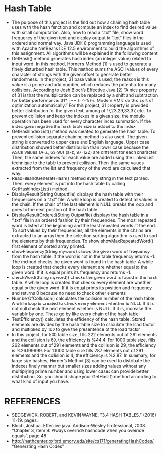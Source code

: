 # Hash Table
* The purpose of this project is the find out how a chaining hash table uses with the 
hash function and compute an index to find desired value with small computation. Also, how 
to read a “.txt” file, show word frequency of the given text and display output to “.txt” files in 
the ordered and normal way. Java JDK 8 programming language is used with Apache NetBeans 
IDE 12.5 environment to build the algorithms of this assignment. All algorithms will be 
explained in the following content
* GetHash() method generates hash index (an integer value) related to input word. In this 
method, Horner’s Method [1] is used to generate a finely disturbed hash table. This method 
sums the ASCII values of every character of strings with the given offset to generate better 
randomness. In the project, 31 base value is used, the reason is this value is a prime and odd
number, which reduces the potential for many collisions. According to Josh Bloch’s Effective 
Java [2] “A nice property of 31 is that the multiplication can be replaced by a shift and 
subtraction for better performance: 31* i == (i <<5)-i. Modern VM’s do this sort of
optimization automatically.” For this project, 31 property is provided better distribution for the 
given text, among of 17,23,29,33,37, etc. To prevent collision and keep the indexes in a given
size, the modulo operation has been used for every character index summation. If the index 
goes negative the hash table size is added to the index.
* GetHashIndexList() method was created to generate the hash table. To prevent collision 
separate chaining method is also used. The given string is converted to upper case and English 
language. Upper case distribution showed better distribution than lower case because the ASCII 
values (A-Z, 65-90) (a-z, 97-122) are different for each character. Then, the same indexes for 
each value are added using the LinkedList technique to the table to prevent collision. Then, the 
same values extracted from the list and frequency of the word are calculated that way.
* ReadFileandGenerateHash() method every string in the text parsed. Then, every 
element is put into the hash table by calling GetHashIndexList() method.
* DisplayResult(String Outputfile) displays the hash table with their frequencies on a 
“.txt” file. A while loop is created to detect all values in the chain. If the chain of the last element 
is NULL breaks the loop and goes to the next position of the hash table.
* DisplayResultOrdered(String Outputfile) displays the hash table in a “.txt” file in an 
ordered fashion by their frequencies. The most repeated word is listed at the beginning and the 
least repeated words at the end. To sort values by their frequencies, all the elements in the chains are extracted to an array then the selection sorting algorithm is used to sort the elements by their
frequencies. To show showMaxRepeatedWord() first element of sorted array printed.
* showFrequency(String myword) shows the given word of frequency from the hash 
table. If the word is not in the table frequency returns -1. The method checks the given word is 
found in the hash table. A while loop is created that checks every element are whether equal to
the given word. If it is equal prints its frequency and returns -1.
* checkWord(String myword)) checks the given word is found in the hash table. A while 
loop is created that checks every element are whether equal to the given word. If it is equal 
prints its position and frequency and returns 0 because no need to check other elements
* NumberOfCollusion() calculates the collision number of the hash table. A while loop 
is created to check every element whether is NULL If it is not null check the next element 
whether is NULL. If it is, increase the variable by one. These go by like every chain of the hash 
table
* TestEfficiency() calculates the efficiency of the hash table. Stored elements are divided 
by the hash table size to calculate the load factor and multiplied by 100 to give the presentence
of the load factor
* In this project, for 500 table size, fills 222 elements out of 291 elements and the collision 
is 69, the efficiency is %44.4. For 1000 table size, fills 262 elements out of 291 elements and
the collision is 29, the efficiency is %26.199999. For 10000 table size fills 287 elements out of
291 elements and the collision is 4, the efficiency is %2.87. In summary, for large size hashes,
Horner’s Method [3] can be used to distribute the indexes finely manner but smaller sizes 
adding values without any multiplying prime number and using lower cases can provide better 
distribution. So, you should shape your GetHash() method according to what kind of input you 
have.
# REFERENCES
- SEDGEWICK, ROBERT, and KEVIN WAYNE. "3.4 HASH TABLES." (2016) 11-19. 
pages.
-  Bloch, Joshua. Effective java. Addison-Wesley Professional, 2008. “Chapter 3, Item 9: 
Always override hashcode when you override equals”, page 48
- http://mathcenter.oxford.emory.edu/site/cs171/generatingHashCodes/ “Generating Hash 
Codes"

